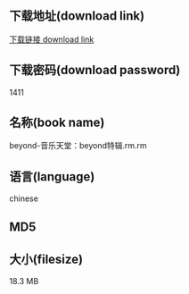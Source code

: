 ## 下载地址(download link)
[下载链接 download link](https://tutu365.netlify.app/?s=beyond-%E9%9F%B3%E4%B9%90%E5%A4%A9%E5%A0%82%EF%BC%9Abeyond%E7%89%B9%E8%BE%91.rm)

## 下载密码(download password)
1411

## 名称(book name)
beyond-音乐天堂：beyond特辑.rm.rm

## 语言(language)
chinese

## MD5


## 大小(filesize)
18.3 MB
